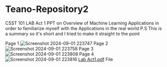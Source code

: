 # Teano-Repository2 
CSST 101
LAB Act 1
PPT on Overview of Machine Learning Applications in order to familiarize myself with the Applications in the real world
P.S This is a summary so it's short and I tried to make it straight to the point 

Page 1
![Screenshot 2024-09-01 223747](https://github.com/user-attachments/assets/f17691c7-e900-41b6-82c5-bd4dcd2614c8)
Page 2
![Screenshot 2024-09-01 223758](https://github.com/user-attachments/assets/aba78d1d-c27f-43f9-bf1a-239bcaa74c25)
Page 3
![Screenshot 2024-09-01 223808](https://github.com/user-attachments/assets/4735c8b4-3c9f-4b1d-8cad-80935702ae64)
Page 4
![Screenshot 2024-09-01 223816](https://github.com/user-attachments/assets/288a5014-9191-43cb-84bc-63bb9c400eb9)
[Lab Act1.pdf](https://github.com/user-attachments/files/16829332/Lab.Act1.pdf) File

